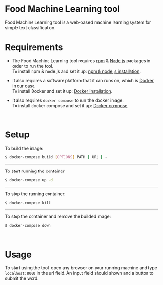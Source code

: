# Food Machine Learning tool

Food Machine Learning tool is a web-based machine learning system for simple text classification.
<br>

# Requirements

- The Food Machine Learning tool requires [npm](https://www.npmjs.com/) & [Node.js](https://nodejs.org/en/) packages in order to run the tool.<br>
To install npm & node.js and set it up: [npm & node.js installation](https://docs.npmjs.com/getting-started).<br>
- It also requires a software platform that it can runs on, which is [Docker](https://www.docker.com/) in our case.<br>
To install Docker and set it up: [Docker installation](https://docs.docker.com/desktop/).<br>

- It also requires `docker compose` to run the docker image.<br>
To install docker compose and set it up: [Docker compose](https://docs.docker.com/compose/install/)
<br>

# Setup

To build the image:
```Bash
$ docker-compose build [OPTIONS] PATH | URL | -
```
___
To start running the container:
```Bash
$ docker-compose up -d
```
___
To stop the running container:
```Bash
$ docker-compose kill
```
___
To stop the container and remove the builded image:
```Bash
$ docker-compose down
```
<br>

# Usage
To start using the tool, open any browser on your running machine and type `localhost:8000` in the url field. An input field should shown and a button to submit the word.